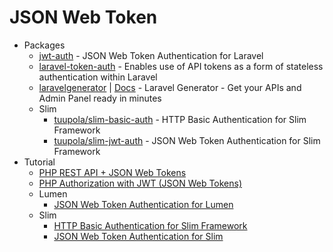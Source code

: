 # JSON Web Token
* Packages
    - [jwt-auth](http://goo.gl/34YYId) - JSON Web Token Authentication for Laravel
    - [laravel-token-auth](http://goo.gl/e2yggQ) - Enables use of API tokens as a form of stateless authentication within Laravel
    - [laravelgenerator](https://goo.gl/GdvCSO) | [Docs](http://goo.gl/4lpRXn) - Laravel Generator - Get your APIs and Admin Panel ready in minutes
    - Slim
        - [tuupola/slim-basic-auth](https://goo.gl/QoFZzZ) - HTTP Basic Authentication for Slim Framework
        - [tuupola/slim-jwt-auth](https://goo.gl/9h3Ybg) - JSON Web Token Authentication for Slim Framework
* Tutorial
    - [PHP REST API + JSON Web Tokens](https://goo.gl/O2qIFF)
    - [PHP Authorization with JWT (JSON Web Tokens)](http://goo.gl/XSGIpI)
    - Lumen
        - [JSON Web Token Authentication for Lumen](https://goo.gl/M4RlJT)
    - Slim
        - [HTTP Basic Authentication for Slim Framework](http://goo.gl/VgxA3a)
        - [JSON Web Token Authentication for Slim](http://goo.gl/IkrKNC)
